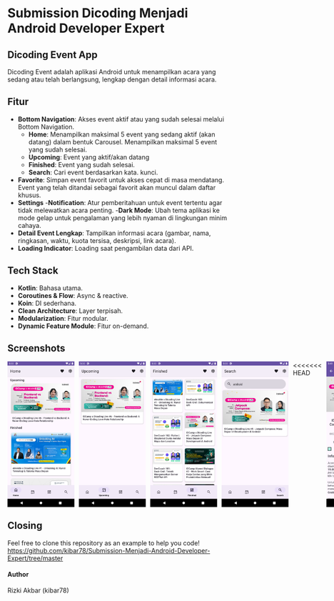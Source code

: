 # Submission Dicoding Menjadi Android Developer Expert

## Dicoding Event App

Dicoding Event adalah aplikasi Android untuk menampilkan acara yang sedang atau telah berlangsung, lengkap dengan detail informasi acara.

## Fitur
- **Bottom Navigation**: Akses event aktif atau yang sudah selesai melalui Bottom Navigation.
    - **Home**: Menampilkan maksimal 5 event yang sedang aktif (akan datang) dalam bentuk Carousel. Menampilkan maksimal 5 event yang sudah selesai.
    - **Upcoming**: Event yang aktif/akan datang
    - **Finished**: Event yang sudah selesai.
    - **Search**: Cari event berdasarkan kata. kunci.
- **Favorite**: Simpan event favorit untuk akses cepat di masa mendatang. Event yang telah ditandai sebagai favorit akan muncul dalam daftar khusus.
- **Settings**
  -**Notification**: Atur pemberitahuan untuk event tertentu agar tidak melewatkan acara penting.
  -**Dark Mode**: Ubah tema aplikasi ke mode gelap untuk pengalaman yang lebih nyaman di lingkungan minim cahaya.
- **Detail Event Lengkap**: Tampilkan informasi acara (gambar, nama, ringkasan, waktu, kuota tersisa, deskripsi, link acara).
- **Loading Indicator**: Loading saat pengambilan data dari API.

## Tech Stack
- **Kotlin**: Bahasa utama.
- **Coroutines & Flow**: Async & reactive.
- **Koin**: DI sederhana.
- **Clean Architecture**: Layer terpisah.
- **Modularization**: Fitur modular.
- **Dynamic Feature Module**: Fitur on-demand.

## Screenshots

<div style="display: flex; gap: 10px;">
    <img src="./ss/home.png" alt="Screenshot 1" width="150"/>
    <img src="./ss/upcoming.png" alt="Screenshot 2" width="150"/>
    <img src="./ss/finished.png" alt="Screenshot 3" width="150"/>
    <img src="./ss/search.png" alt="Screenshot 4" width="150"/>
<<<<<<< HEAD
    <img src="ss/detail1.png" alt="Screenshot 5" width="150"/>
=======
    <img src="./ss/detail.png" alt="Screenshot 5" width="150"/>
    <img src="./ss/favorite.png" alt="Screenshot 6" width="150"/>
    <img src="./ss/notification.png" alt="Screenshot 7" width="150"/>
    <img src="./ss/settings.png" alt="Screenshot 8" width="150"/>
>>>>>>> a409cff39cefe4cd9502ecce61fa376d54aa7ff3
</div>

## Closing
Feel free to clone this repository as an example to help you code! <br>https://github.com/kibar78/Submission-Menjadi-Android-Developer-Expert/tree/master

#### Author
Rizki Akbar (kibar78)
